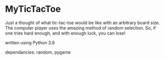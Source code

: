 # MyTicTacToe
Just a thought of what tic-tac-toe would be like with an arbitrary board size.
The computer player uses the amazing method of random selection. So, if one tries hard enough, and with enough luck, you can lose!

written using Python 3.8

dependancies: random, pygame
